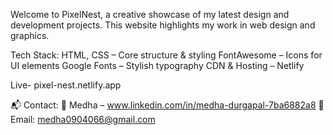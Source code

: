 Welcome to PixelNest, a creative showcase of my latest design and development projects. This website highlights my work in web design and graphics.

Tech Stack:
HTML, CSS – Core structure & styling
FontAwesome – Icons for UI elements
Google Fonts – Stylish typography
CDN & Hosting – Netlify

Live-  pixel-nest.netlify.app

📬 Contact:
💌 Medha – www.linkedin.com/in/medha-durgapal-7ba6882a8
📧 Email: medha0904066@gmail.com
